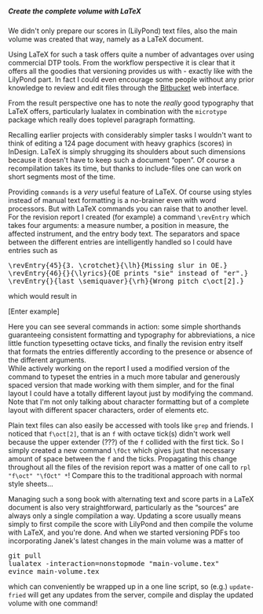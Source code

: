 ##### Create the complete volume with LaTeX

We didn't only prepare our scores in (LilyPond) text files, also the main volume was created that way, namely as a LaTeX document.

Using LaTeX for such a task offers quite a number of advantages over using commercial DTP tools. From the workflow perspective it is clear that it offers all the goodies that versioning provides us with - exactly like with the LilyPond part. In fact I could even encourage some people without any prior knowledge to review and edit files through the [Bitbucket](https://bitbucket.org) web interface.

From the result perspective one has to note the *really* good typography that LaTeX offers, particularly lualatex in combination with the `microtype` package which really does toplevel paragraph formatting.

Recalling earlier projects with considerably simpler tasks I wouldn't want to think of editing a 124 page document with heavy graphics (scores) in InDesign. LaTeX is simply shrugging its shoulders about such dimensions because it doesn't have to keep such a document “open”. Of course a recompilation takes its time, but thanks to include-files one can work on short segments most of the time.

Providing `commands` is a *very* useful feature of LaTeX. Of course using styles instead of manual text formatting is a no-brainer even with word processors. But with LaTeX commands you can raise that to another level.  
For the revision report I created (for example) a command `\revEntry` which takes four arguments: a measure number, a position in measure, the affected instrument, and the entry body text. The separators and space between the different entries are intelligently handled so I could have entries such as
<pre lang="latex">\revEntry{45}{3. \crotchet}{\lh}{Missing slur in OE.}
\revEntry{46}{}{\lyrics}{OE prints "sie" instead of "er".}
\revEntry{}{last \semiquaver}{\rh}{Wrong pitch c\oct[2].}</pre>
which would result in

[Enter example]

Here you can see several commands in action: some simple shorthands guaranteeing consistent formatting and typography for abbreviations, a nice little function typesetting octave ticks, and finally the revision entry itself that formats the entries differently according to the presence or absence of the different arguments.  
While actively working on the report I used a modified version of the command to typeset the entries in a much more tabular and generously spaced version that made working with them simpler, and for the final layout I could have a totally different layout just by modifying the command. Note that I'm not only talking about character formatting but of a complete layout with different spacer characters, order of elements etc.

Plain text files can also easily be accessed with tools like `grep` and friends. I noticed that `f\oct[2]`, that is an `f` with octave tick(s) didn't work well because the upper extender (???) of the `f` collided with the first tick. So I simply created a new command `\fOct` which gives just that necessary amount of space between the `f` and the ticks. Propagating this change throughout all the files of the revision report was a matter of one call to `rpl "f\oct" "\fOct" *`! Compare this to the traditional approach with normal style sheets...

Managing such a song book with alternating text and score parts in a LaTeX document is also very straightforward, particularly as the “sources“ are always only a single compilation a way. Updating a score usually means simply to first compile the score with LilyPond and then compile the volume with LaTeX, and you're done. And when we started versioning PDFs too incorporating Janek's latest changes in the main volume was a matter of
<pre lang="bash">git pull
lualatex -interaction=nonstopmode "main-volume.tex"
evince main-volume.tex</pre>
which can conveniently be wrapped up in a one line script, so (e.g.) `update-fried` will get any updates from the server, compile and display the updated volume with one command!
